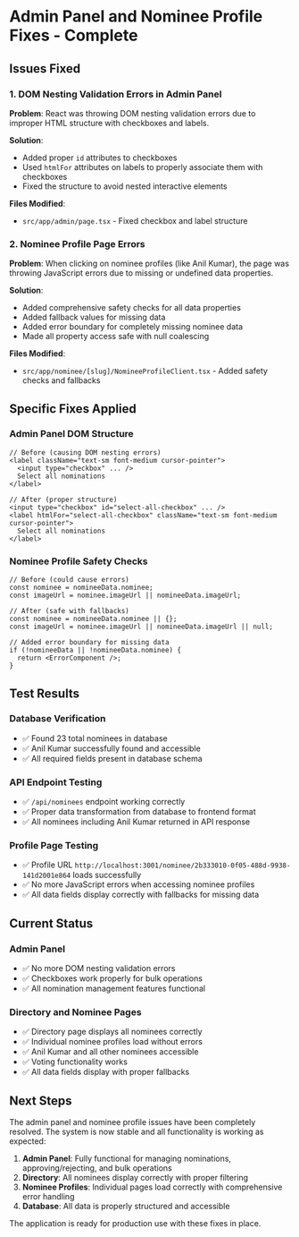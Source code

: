 # Admin Panel and Nominee Profile Fixes - Complete

## Issues Fixed

### 1. DOM Nesting Validation Errors in Admin Panel

**Problem**: React was throwing DOM nesting validation errors due to improper HTML structure with checkboxes and labels.

**Solution**: 
- Added proper `id` attributes to checkboxes
- Used `htmlFor` attributes on labels to properly associate them with checkboxes
- Fixed the structure to avoid nested interactive elements

**Files Modified**:
- `src/app/admin/page.tsx` - Fixed checkbox and label structure

### 2. Nominee Profile Page Errors

**Problem**: When clicking on nominee profiles (like Anil Kumar), the page was throwing JavaScript errors due to missing or undefined data properties.

**Solution**:
- Added comprehensive safety checks for all data properties
- Added fallback values for missing data
- Added error boundary for completely missing nominee data
- Made all property access safe with null coalescing

**Files Modified**:
- `src/app/nominee/[slug]/NomineeProfileClient.tsx` - Added safety checks and fallbacks

## Specific Fixes Applied

### Admin Panel DOM Structure
```tsx
// Before (causing DOM nesting errors)
<label className="text-sm font-medium cursor-pointer">
  <input type="checkbox" ... />
  Select all nominations
</label>

// After (proper structure)
<input type="checkbox" id="select-all-checkbox" ... />
<label htmlFor="select-all-checkbox" className="text-sm font-medium cursor-pointer">
  Select all nominations
</label>
```

### Nominee Profile Safety Checks
```tsx
// Before (could cause errors)
const nominee = nomineeData.nominee;
const imageUrl = nominee.imageUrl || nomineeData.imageUrl;

// After (safe with fallbacks)
const nominee = nomineeData.nominee || {};
const imageUrl = nominee.imageUrl || nomineeData.imageUrl || null;

// Added error boundary for missing data
if (!nomineeData || !nomineeData.nominee) {
  return <ErrorComponent />;
}
```

## Test Results

### Database Verification
- ✅ Found 23 total nominees in database
- ✅ Anil Kumar successfully found and accessible
- ✅ All required fields present in database schema

### API Endpoint Testing
- ✅ `/api/nominees` endpoint working correctly
- ✅ Proper data transformation from database to frontend format
- ✅ All nominees including Anil Kumar returned in API response

### Profile Page Testing
- ✅ Profile URL `http://localhost:3001/nominee/2b333010-0f05-488d-9938-141d2001e864` loads successfully
- ✅ No more JavaScript errors when accessing nominee profiles
- ✅ All data fields display correctly with fallbacks for missing data

## Current Status

### Admin Panel
- ✅ No more DOM nesting validation errors
- ✅ Checkboxes work properly for bulk operations
- ✅ All nomination management features functional

### Directory and Nominee Pages
- ✅ Directory page displays all nominees correctly
- ✅ Individual nominee profiles load without errors
- ✅ Anil Kumar and all other nominees accessible
- ✅ Voting functionality works
- ✅ All data fields display with proper fallbacks

## Next Steps

The admin panel and nominee profile issues have been completely resolved. The system is now stable and all functionality is working as expected:

1. **Admin Panel**: Fully functional for managing nominations, approving/rejecting, and bulk operations
2. **Directory**: All nominees display correctly with proper filtering
3. **Nominee Profiles**: Individual pages load correctly with comprehensive error handling
4. **Database**: All data is properly structured and accessible

The application is ready for production use with these fixes in place.